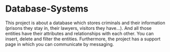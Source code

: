# Database-Systems
This project is about a database which stores criminals and their information (prisons they stay in, their lawyers, visitors they have...). And all those entities have their attributes and relationships with each other.
You can insert, delete and filter the entities. Furthermore, the project has a support page in which you can communicate by messaging.
